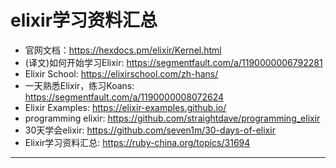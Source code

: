 # elixir学习资料汇总

* 官网文档：<https://hexdocs.pm/elixir/Kernel.html>
* (译文)如何开始学习Elixir: <https://segmentfault.com/a/1190000006792281>
* Elixir School: <https://elixirschool.com/zh-hans/>
* 一天熟悉Elixir，练习Koans: <https://segmentfault.com/a/1190000008072624>
* Elixir Examples: <https://elixir-examples.github.io/>
* programming elixir: <https://github.com/straightdave/programming_elixir>
* 30天学会elixir: <https://github.com/seven1m/30-days-of-elixir>
* Elixir学习资料汇总: <https://ruby-china.org/topics/31694>

---
